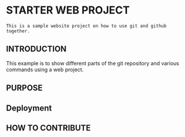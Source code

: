  # STARTER WEB PROJECT
    This is a sample website project on how to use git and github together.

 ## INTRODUCTION
   This example is to show different parts of the git repository
   and various commands using a web project.
 ## PURPOSE
 ## Deployment
 ## HOW TO CONTRIBUTE
